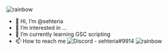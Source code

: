 <!--
**sehteria/sehteria** is a ✨ _special_ ✨ repository because its `README.md` (this file) appears on your GitHub profile.

Here are some ideas to get you started:
-->
![rainbow](https://user-images.githubusercontent.com/105174892/169637581-7cad1a77-f394-47f0-90dc-ac1423fe2bef.gif)
- 👋 Hi, I’m @sehteria
- 👀 I’m interested in ...
- 🌱 I’m currently learning GSC scripting
- 📫 How to reach me ![Discord - sehteria#9914](https://img.shields.io/badge/Discord-sehteria%239914-5865F3)
![rainbow](https://user-images.githubusercontent.com/105174892/169637581-7cad1a77-f394-47f0-90dc-ac1423fe2bef.gif)
<!--
<a href="https://github.com/sehteria">
  <p align="left">
    <img src="https://komarev.com/ghpvc/?username=sehteria" alt="Profile Views">
  </p>
</a>
-->

